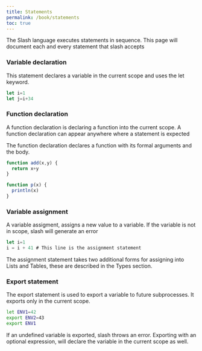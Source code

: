 ```yaml
---
title: Statements
permalink: /book/statements
toc: true
---
```

The Slash language executes statements in sequence. This page will 
document each and every statement that slash accepts

### Variable declaration
This statement declares a variable in the current scope and uses the
let keyword. 
```javascript
let i=1
let j=i+34
```

### Function declaration
A function declaration is declaring a function into the current scope. 
A function declaration can appear anywhere where a statement is
expected

The function declaration declares a function with its formal arguments
and the body.
```javascript
function add(x,y) {
  return x+y
}

function p(x) {
  println(x)
}
```

### Variable assignment
A variable assigment, assigns a new value to a variable. If the variable is
not in scope, slash will generate an error

```javascript
let i=1
i = i + 41 # This line is the assignment statement
```
The assignment statement takes two additional forms for assigning 
into Lists and Tables, these are described in the Types section.

### Export statement
The export statement is used to export a variable to future subprocesses. 
It exports only in the current scope. 

```bash
let ENV1=42
export ENV2=43
export ENV1
```

If an undefined variable is exported, slash throws an error. 
Exporting with an optional expression, will declare the variable
in the current scope as well.

